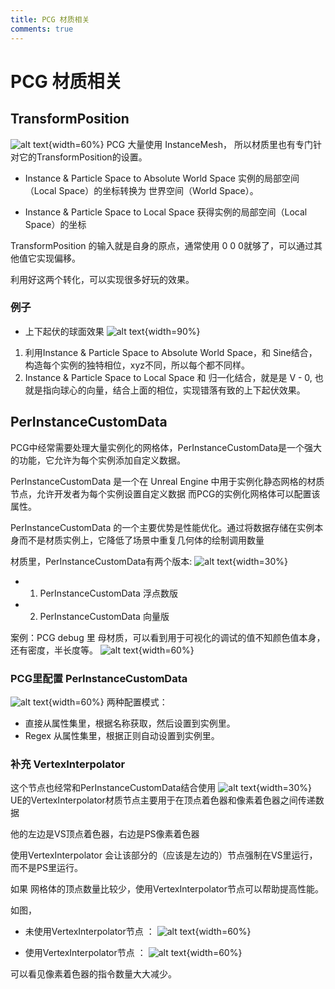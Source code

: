 ```yaml
---
title: PCG 材质相关 
comments: true
---
```


# PCG 材质相关

## TransformPosition
![alt text](../assets/images/005PCG材质_image.png){width=60%}
PCG 大量使用 InstanceMesh， 所以材质里也有专门针对它的TransformPosition的设置。

- Instance & Particle Space to Absolute World Space
  实例的局部空间（Local Space）的坐标转换为 世界空间（World Space）。

- Instance & Particle Space to Local Space
  获得实例的局部空间（Local Space）的坐标

TransformPosition 的输入就是自身的原点，通常使用 0 0 0就够了，可以通过其他值它实现偏移。

利用好这两个转化，可以实现很多好玩的效果。

### 例子
- 上下起伏的球面效果
![alt text](../assets/images/005PCG材质_image-1.png){width=90%} 
1. 利用Instance & Particle Space to Absolute World Space，和 Sine结合，构造每个实例的独特相位，xyz不同，所以每个都不同样。
2. Instance & Particle Space to Local Space 和 归一化结合，就是是 V - 0, 也就是指向球心的向量，结合上面的相位，实现错落有致的上下起伏效果。

## PerInstanceCustomData
PCG中经常需要处理大量实例化的网格体，PerInstanceCustomData是一个强大的功能，它允许为每个实例添加自定义数据。

PerInstanceCustomData 是一个在 Unreal Engine 中用于实例化静态网格的材质节点，允许开发者为每个实例设置自定义数据
而PCG的实例化网格体可以配置该属性。

PerInstanceCustomData 的一个主要优势是性能优化。通过将数据存储在实例本身而不是材质实例上，它降低了场景中重复几何体的绘制调用数量

材质里，PerInstanceCustomData有两个版本:
![alt text](../assets/images/05PCG材质_image.png){width=30%}
- 1. PerInstanceCustomData 浮点数版
- 2. PerInstanceCustomData 向量版

案例：PCG debug 里 母材质，可以看到用于可视化的调试的值不知颜色值本身，还有密度，半长度等。
![alt text](../assets/images/05PCG材质_image-5.png){width=60%}

### PCG里配置 PerInstanceCustomData
![alt text](../assets/images/05PCG材质_image-1.png){width=60%}
两种配置模式：
- 直接从属性集里，根据名称获取，然后设置到实例里。
- Regex 从属性集里，根据正则自动设置到实例里。 

### 补充 VertexInterpolator
 这个节点也经常和PerInstanceCustomData结合使用
![alt text](../assets/images/05PCG材质_image-2.png){width=30%}
UE的VertexInterpolator材质节点主要用于在顶点着色器和像素着色器之间传递数据

他的左边是VS顶点着色器，右边是PS像素着色器

使用VertexInterpolator 会让该部分的（应该是左边的）节点强制在VS里运行，而不是PS里运行。

如果 网格体的顶点数量比较少，使用VertexInterpolator节点可以帮助提高性能。

如图，
- 未使用VertexInterpolator节点 ：
![alt text](../assets/images/05PCG材质_image-3.png){width=60%}

- 使用VertexInterpolator节点 ：
![alt text](../assets/images/05PCG材质_image-4.png){width=60%}

可以看见像素着色器的指令数量大大减少。



 

 